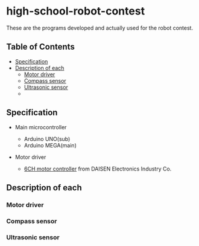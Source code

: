 # high-school-robot-contest
These are the programs developed and actually used for the robot contest.

## Table of Contents
- [Specification](../main/README.md#specification)
- [Description of each](../main/README.md#description-of-each)
  - [Motor driver](../main/README.md#motor-driver)
  - [Compass sensor](../main/README.md#compass-sensor)
  - [Ultrasonic sensor](../main/README.md#ultrasonic-sensor)
  - 

## Specification
- Main microcontroller
  - Arduino UNO(sub)
  - Arduino MEGA(main) 

- Motor driver
  - [6CH motor controller](https://www.daisen-netstore.com/shopdetail/000000000074/ct12/page1/order/)
  from DAISEN Electronics Industry Co.


## Description of each
### Motor driver

### Compass sensor

### Ultrasonic sensor

### 
